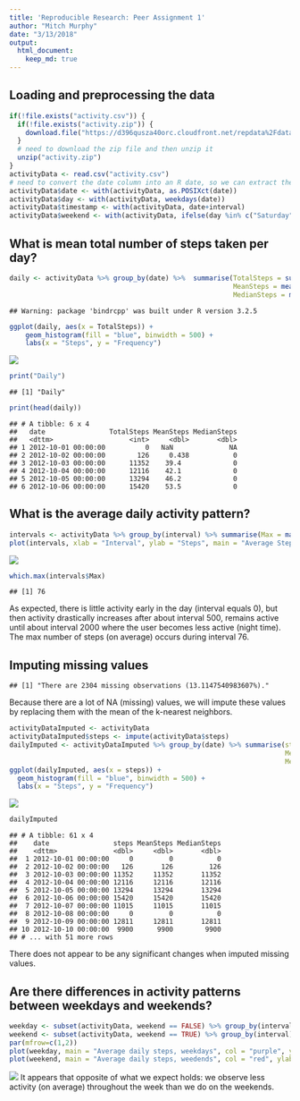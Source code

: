 ```yaml
---
title: 'Reproducible Research: Peer Assignment 1'
author: "Mitch Murphy"
date: "3/13/2018"
output: 
  html_document:
    keep_md: true
---
```




## Loading and preprocessing the data

```r
if(!file.exists("activity.csv")) {
  if(!file.exists("activity.zip")) {
    download.file("https://d396qusza40orc.cloudfront.net/repdata%2Fdata%2Factivity.zip", destfile = "activity.zip")
  }
  # need to download the zip file and then unzip it
  unzip("activity.zip")
}
activityData <- read.csv("activity.csv")
# need to convert the date column into an R date, so we can extract the day of week from it.
activityData$date <- with(activityData, as.POSIXct(date))
activityData$day <- with(activityData, weekdays(date))
activityData$timestamp <- with(activityData, date+interval)
activityData$weekend <- with(activityData, ifelse(day %in% c("Saturday", "Sunday"), TRUE, FALSE))
```


## What is mean total number of steps taken per day?

```r
daily <- activityData %>% group_by(date) %>%  summarise(TotalSteps = sum(steps, na.rm = T), 
                                                        MeanSteps = mean(steps, na.rm = T), 
                                                        MedianSteps = median(steps, na.rm = T))
```

```
## Warning: package 'bindrcpp' was built under R version 3.2.5
```

```r
ggplot(daily, aes(x = TotalSteps)) +
    geom_histogram(fill = "blue", binwidth = 500) +
    labs(x = "Steps", y = "Frequency")
```

![](PA1_template_files/figure-html/daily-1.png)<!-- -->

```r
print("Daily")
```

```
## [1] "Daily"
```

```r
print(head(daily))
```

```
## # A tibble: 6 x 4
##   date                TotalSteps MeanSteps MedianSteps
##   <dttm>                   <int>     <dbl>       <dbl>
## 1 2012-10-01 00:00:00          0   NaN              NA
## 2 2012-10-02 00:00:00        126     0.438           0
## 3 2012-10-03 00:00:00      11352    39.4             0
## 4 2012-10-04 00:00:00      12116    42.1             0
## 5 2012-10-05 00:00:00      13294    46.2             0
## 6 2012-10-06 00:00:00      15420    53.5             0
```


## What is the average daily activity pattern?

```r
intervals <- activityData %>% group_by(interval) %>% summarise(Max = max(steps, na.rm = T))
plot(intervals, xlab = "Interval", ylab = "Steps", main = "Average Steps Per Time Interval")
```

![](PA1_template_files/figure-html/unnamed-chunk-1-1.png)<!-- -->

```r
which.max(intervals$Max)
```

```
## [1] 76
```
As expected, there is little activity early in the day (interval equals 0), but then activity drastically increases after 
about interval 500, remains active until about interval 2000 where the user becomes less active (night time). The max
number of steps (on average) occurs during interval 76.

## Imputing missing values

```
## [1] "There are 2304 missing observations (13.1147540983607%)."
```
Because there are a lot of NA (missing) values, we will impute these values by replacing them with the mean of the 
k-nearest neighbors. 


```r
activityDataImputed <- activityData
activityDataImputed$steps <- impute(activityData$steps)
dailyImputed <- activityDataImputed %>% group_by(date) %>% summarise(steps = sum(steps, na.rm = T),
                                                                     MeanSteps = mean(steps, na.rm = T),
                                                                     MedianSteps = median(steps, na.rm = T))
ggplot(dailyImputed, aes(x = steps)) +
  geom_histogram(fill = "blue", binwidth = 500) +
  labs(x = "Steps", y = "Frequency")
```

![](PA1_template_files/figure-html/impute-1.png)<!-- -->

```r
dailyImputed
```

```
## # A tibble: 61 x 4
##    date                steps MeanSteps MedianSteps
##    <dttm>              <dbl>     <dbl>       <dbl>
##  1 2012-10-01 00:00:00     0         0           0
##  2 2012-10-02 00:00:00   126       126         126
##  3 2012-10-03 00:00:00 11352     11352       11352
##  4 2012-10-04 00:00:00 12116     12116       12116
##  5 2012-10-05 00:00:00 13294     13294       13294
##  6 2012-10-06 00:00:00 15420     15420       15420
##  7 2012-10-07 00:00:00 11015     11015       11015
##  8 2012-10-08 00:00:00     0         0           0
##  9 2012-10-09 00:00:00 12811     12811       12811
## 10 2012-10-10 00:00:00  9900      9900        9900
## # ... with 51 more rows
```

There does not appear to be any significant changes when imputed missing values. 

## Are there differences in activity patterns between weekdays and weekends?

```r
weekday <- subset(activityData, weekend == FALSE) %>% group_by(interval) %>% summarise(Mean = mean(steps, na.rm = T))
weekend <- subset(activityData, weekend == TRUE) %>% group_by(interval) %>% summarise(Mean = mean(steps, na.rm = T))
par(mfrow=c(1,2))
plot(weekday, main = "Average daily steps, weekdays", col = "purple", ylab = "Steps")
plot(weekend, main = "Average daily steps, weedends", col = "red", ylab = "Steps")
```

![](PA1_template_files/figure-html/weekend-1.png)<!-- -->
It appears that opposite of what we expect holds: we observe less activity (on average) throughout the week than we 
do on the weekends.
